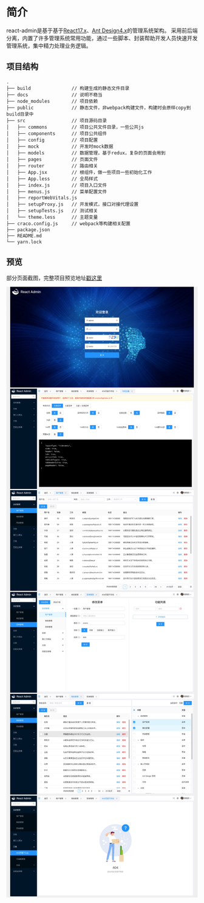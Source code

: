 # 简介

react-admin是基于基于[React17.x](https://reactjs.org)、[Ant Design4.x](https://ant.design/)的管理系统架构。
采用前后端分离，内置了许多管理系统常用功能，通过一些脚本、封装帮助开发人员快速开发管理系统，集中精力处理业务逻辑。

## 项目结构

```
.
├── build               // 构建生成的静态文件目录
├── docs                // 说明不稳当
├── node_modules        // 项目依赖
├── public              // 静态文件，非webpack构建文件，构建时会原样copy到build目录中
├── src                 // 项目源码目录
│   ├── commons         // 项目公共文件目录，一些公共js
│   ├── components      // 项目公共组件
│   ├── config          // 项目配置
│   ├── mock            // 开发时mock数据
│   ├── models          // 数据管理，基于redux，复杂的页面会用到
│   ├── pages           // 页面文件
│   ├── router          // 路由相关
│   ├── App.jsx         // 根组件，做一些项目一些初始化工作
│   ├── App.less        // 全局样式
│   ├── index.js        // 项目入口文件
│   ├── menus.js        // 菜单配置文件
│   ├── reportWebVitals.js
│   ├── setupProxy.js   // 开发模式，接口对接代理设置
│   ├── setupTests.js   // 测试相关
│   └── theme.less      // 主题变量
├── craco.config.js     // webpack等构建相关配置
├── package.json            
├── README.md
└── yarn.lock
```

## 预览

部分页面截图，完整项目预览地址[戳这里](https://sxfad.github.io/react-admin/build/#/login)
<div style="background: #efefef;padding: 0 10px;">

![登录](imgs/login.jpg)
![登录](imgs/layout-setting.jpg)
![用户](imgs/users.jpg)
![菜单&权限](imgs/menu.jpg)
![角色管理](imgs/role.jpg)
![页面不存在](imgs/404.jpg)

</div>

